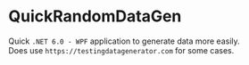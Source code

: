 # QuickRandomDataGen

Quick `.NET 6.0 - WPF` application to generate data more easily.  
Does use `https://testingdatagenerator.com` for some cases. 
